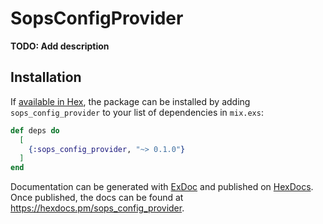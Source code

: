 # SopsConfigProvider

**TODO: Add description**

## Installation

If [available in Hex](https://hex.pm/docs/publish), the package can be installed
by adding `sops_config_provider` to your list of dependencies in `mix.exs`:

```elixir
def deps do
  [
    {:sops_config_provider, "~> 0.1.0"}
  ]
end
```

Documentation can be generated with [ExDoc](https://github.com/elixir-lang/ex_doc)
and published on [HexDocs](https://hexdocs.pm). Once published, the docs can
be found at <https://hexdocs.pm/sops_config_provider>.

